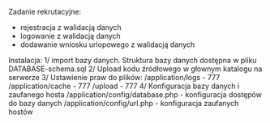 Zadanie rekrutacyjne:

- rejestracja z walidacją danych
- logowanie z walidacją danych
- dodawanie wniosku urlopowego z walidacją danych

Instalacja:
1/ import bazy danych. Struktura bazy danych dostępna w pliku DATABASE-schema.sql
2/ Upload kodu źródłowego w głownym katalogu na serwerze
3/ Ustawienie praw do plików:
/application/logs - 777
/application/cache - 777
/upload - 777
4/ Konfiguracja bazy danych i zaufanego hosta
/application/config/database.php - konfiguracja dostępów do bazy danych
/application/config/url.php - konfiguracja zaufanych hostów

